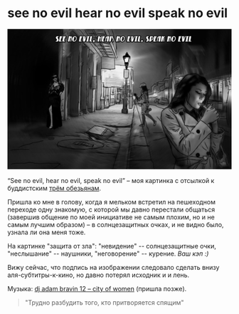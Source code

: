 # see no evil hear no evil speak no evil

![see no evil hear no evil speak no evil](/assets/img/posts/tumblr_files/tumblr_nfbhhlC06W1qg3f9lo1_1280.jpg)

“See no evil, hear no evil, speak no evil” – моя картинка с отсылкой к буддистским [трём обезьянам](https://ru.wikipedia.org/wiki/%D0%A2%D1%80%D0%B8_%D0%BE%D0%B1%D0%B5%D0%B7%D1%8C%D1%8F%D0%BD%D1%8B).
<!--more-->
Пришла ко мне в голову, когда я мельком встретил на пешеходном переходе одну знакомую, с которой мы давно перестали общаться (завершив общение по моей инициативе не самым плохим, но и не самым лучшим образом) – в солнцезащитных очках, и не видно было, узнала ли она меня тоже.

На картинке "защита от зла": "невидение" -- солнцезащитные очки, "неслышание" -- наушники, "неговорение" -- курение.
*Ваш кэп :)*

Вижу сейчас, что подпись на изображении следовало сделать внизу аля-субтитры-к-кино, но давно потерял исходник и и лень.

Музыка: [dj adam bravin 12 – city of women](https://www.youtube.com/watch?v=FedZcQaENuE) (пришла позже).

> "Трудно разбудить того, кто притворяется спящим"

